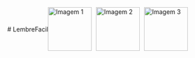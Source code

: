 <div style="display: flex; align-items: center;">
    # LembreFacil
    <img src="https://github.com/user-attachments/assets/21454848-7e86-4c52-b191-121c6dff9e78" alt="Imagem 1" width="100" style="margin-right: 10px;">
    <img src="https://github.com/user-attachments/assets/6bd1a0b7-a2f4-495d-ac32-f669371851a4" alt="Imagem 2" width="100" style="margin-right: 10px;">
    <img src="https://github.com/user-attachments/assets/a48877c1-3f78-48c3-a1a1-a72f6a47814a" alt="Imagem 3" width="100" style="margin-right: 10px;">
</div>


